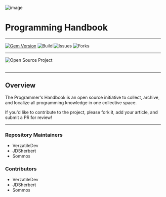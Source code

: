 ![image](https://github.com/JDSherbert/Programming_HandBook/assets/43964243/6155d0a6-0b0f-4054-b2b5-116edc8163f5)

# Programming Handbook

-----------------------------------------------------------------------

[![Gem Version](https://badge.fury.io/rb/beautiful-jekyll-theme.svg)](https://badge.fury.io/rb/beautiful-jekyll-theme)
![Build](https://github.com/VerzatileDevOrg/Programming_HandBook/workflows/ci.yml/badge.svg)
![Issues](https://img.shields.io/github/issues/VerzatileDevOrg/Programming_HandBook)
![Forks](https://img.shields.io/github/forks/VerzatileDevOrg/Programming_HandBook)

-----------------------------------------------------------------------

<a href=""> 
  <img align="left" alt="Open Source Project" src="https://img.shields.io/badge/Open%20Source%20Project-black?style=for-the-badge&logo=none&logoColor=white&color=black&labelColor=black"> </a>
  
<br></br>

-----------------------------------------------------------------------

## Overview

The Programmer's Handbook is an open source initiative to collect, archive, and localize all programming knowledge in one collective space.

If you'd like to contribute to the project, please fork it, add your article, and submit a PR for review!

-----------------------------------------------------------------------

### Repository Maintainers
- VerzatileDev
- JDSherbert
- Sommos

### Contributors
- VerzatileDev
- JDSherbert
- Sommos
